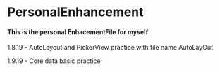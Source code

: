 # PersonalEnhancement
#### This is the personal EnhacementFile for myself

1.8.19 - AutoLayout and PickerView practice with file name AutoLayOut

1.9.19 - Core data basic practice


